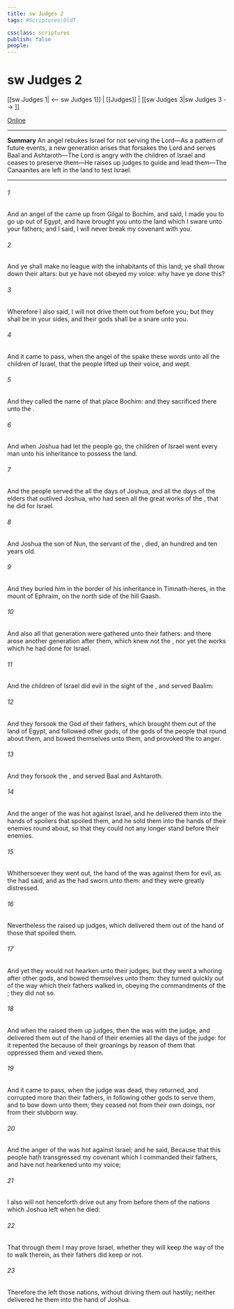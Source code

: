 ```yaml
---
title: sw Judges 2
tags: #Scriptures\OldT

cssclass: scriptures
publish: false
people:
---
```


# sw Judges 2
[[sw Judges 1| <-- sw Judges 1]] | [[Judges]] | [[sw Judges 3|sw Judges 3 --> ]]

[Online](https://churchofjesuschrist.org/study/scriptures/ot/judg/2?lang=eng)

---
__Summary__
An angel rebukes Israel for not serving the Lord—As a pattern of future events, a new generation arises that forsakes the Lord and serves Baal and Ashtaroth—The Lord is angry with the children of Israel and ceases to preserve them—He raises up judges to guide and lead them—The Canaanites are left in the land to test Israel.

---
###### 1 
And an angel of the  came up from Gilgal to Bochim, and said, I made you to go up out of Egypt, and have brought you unto the land which I sware unto your fathers; and I said, I will never break my covenant with you.

###### 2 
And ye shall make no league with the inhabitants of this land; ye shall throw down their altars: but ye have not obeyed my voice: why have ye done this?

###### 3 
Wherefore I also said, I will not drive them out from before you; but they shall be  in your sides, and their gods shall be a snare unto you.

###### 4 
And it came to pass, when the angel of the  spake these words unto all the children of Israel, that the people lifted up their voice, and wept.

###### 5 
And they called the name of that place Bochim: and they sacrificed there unto the .

###### 6 
And when Joshua had let the people go, the children of Israel went every man unto his inheritance to possess the land.

###### 7 
And the people served the  all the days of Joshua, and all the days of the elders that outlived Joshua, who had seen all the great works of the , that he did for Israel.

###### 8 
And Joshua the son of Nun, the servant of the , died,  an hundred and ten years old.

###### 9 
And they buried him in the border of his inheritance in Timnath-heres, in the mount of Ephraim, on the north side of the hill Gaash.

###### 10 
And also all that generation were gathered unto their fathers: and there arose another generation after them, which knew not the , nor yet the works which he had done for Israel.

###### 11 
And the children of Israel did evil in the sight of the , and served Baalim:

###### 12 
And they forsook the  God of their fathers, which brought them out of the land of Egypt, and followed other gods, of the gods of the people that  round about them, and bowed themselves unto them, and provoked the  to anger.

###### 13 
And they forsook the , and served Baal and Ashtaroth.

###### 14 
And the anger of the  was hot against Israel, and he delivered them into the hands of spoilers that spoiled them, and he sold them into the hands of their enemies round about, so that they could not any longer stand before their enemies.

###### 15 
Whithersoever they went out, the hand of the  was against them for evil, as the  had said, and as the  had sworn unto them: and they were greatly distressed.

###### 16 
Nevertheless the  raised up judges, which delivered them out of the hand of those that spoiled them.

###### 17 
And yet they would not hearken unto their judges, but they went a whoring after other gods, and bowed themselves unto them: they turned quickly out of the way which their fathers walked in, obeying the commandments of the ;  they did not so.

###### 18 
And when the  raised them up judges, then the  was with the judge, and delivered them out of the hand of their enemies all the days of the judge: for it repented the  because of their groanings by reason of them that oppressed them and vexed them.

###### 19 
And it came to pass, when the judge was dead,  they returned, and corrupted  more than their fathers, in following other gods to serve them, and to bow down unto them; they ceased not from their own doings, nor from their stubborn way.

###### 20 
And the anger of the  was hot against Israel; and he said, Because that this people hath transgressed my covenant which I commanded their fathers, and have not hearkened unto my voice;

###### 21 
I also will not henceforth drive out any from before them of the nations which Joshua left when he died:

###### 22 
That through them I may prove Israel, whether they will keep the way of the  to walk therein, as their fathers did keep  or not.

###### 23 
Therefore the  left those nations, without driving them out hastily; neither delivered he them into the hand of Joshua.

